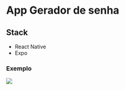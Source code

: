 # App Gerador de senha

## Stack
  - React Native
  - Expo


### Exemplo
<div style='width: 100px; height: 100px;'>
  <img src="assets/exempleVideo.gif">
</div>